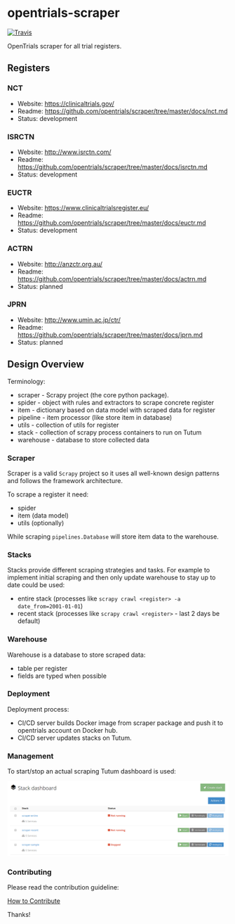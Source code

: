 # opentrials-scraper

[![Travis](https://img.shields.io/travis/opentrials/scraper/master.svg)](https://travis-ci.org/opentrials/scraper)

OpenTrials scraper for all trial registers.

## Registers

### NCT

- Website: https://clinicaltrials.gov/
- Readme: https://github.com/opentrials/scraper/tree/master/docs/nct.md
- Status: development

### ISRCTN

- Website: http://www.isrctn.com/
- Readme: https://github.com/opentrials/scraper/tree/master/docs/isrctn.md
- Status: development

### EUCTR

- Website: https://www.clinicaltrialsregister.eu/
- Readme: https://github.com/opentrials/scraper/tree/master/docs/euctr.md
- Status: development

### ACTRN

- Website: http://anzctr.org.au/
- Readme: https://github.com/opentrials/scraper/tree/master/docs/actrn.md
- Status: planned

### JPRN

- Website: http://www.umin.ac.jp/ctr/
- Readme: https://github.com/opentrials/scraper/tree/master/docs/jprn.md
- Status: planned

## Design Overview

Terminology:
- scraper - Scrapy project (the core python package).
- spider - object with rules and extractors to scrape concrete register
- item - dictionary based on data model with scraped data for register
- pipeline - item processor (like store item in database)
- utils - collection of utils for register
- stack - collection of scrapy process containers to run on Tutum
- warehouse - database to store collected data

### Scraper

Scraper is a valid `Scrapy` project so it uses all well-known
design patterns and follows the framework architecture.

To scrape a register it need:
- spider
- item (data model)
- utils (optionally)

While scraping `pipelines.Database` will store item data to the warehouse.

### Stacks

Stacks provide different scraping strategies and tasks.
For example to implement initial scraping and then only
update warehouse to stay up to date could be used:
- entire stack (processes like `scrapy crawl <register> -a date_from=2001-01-01`)
- recent stack (processes like `scrapy crawl <register>` - last 2 days be default)

### Warehouse

Warehouse is a database to store scraped data:
- table per register
- fields are typed when possible

### Deployment

Deployment process:
- CI/CD server builds Docker image from scraper package and push
it to opentrials account on Docker hub.
- CI/CD server updates stacks on Tutum.

### Management

To start/stop an actual scraping Tutum dashboard is used:

![Dashboard Storage](dashboard.png)

### Contributing

Please read the contribution guideline:

[How to Contribute](CONTRIBUTING.md)

Thanks!
